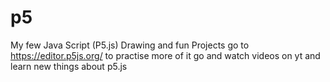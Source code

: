 # p5
My few Java Script (P5.js) Drawing and fun Projects
go to https://editor.p5js.org/ to practise more of it
go and watch videos on yt and learn new things about p5.js
